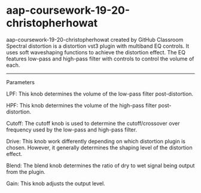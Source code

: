 # aap-coursework-19-20-christopherhowat
aap-coursework-19-20-christopherhowat created by GitHub Classroom
Spectral distortion is a distortion vst3 plugin with multiband EQ controls. 
It uses soft waveshaping functions to achieve the distortion effect. 
The EQ features low-pass and high-pass filter with controls to control the volume of each. 
_____________________________________________________________________________________________________________

Parameters

LPF: This knob determines the volume of the low-pass filter post-distortion.

HPF: This knob determines the volume of the high-pass filter post-distortion.

Cutoff: The cutoff knob is used to determine the cutoff/crossover over frequency used by the low-pass and high-pass filter.

Drive: This knob work differently depending on which distortion plugin is chosen. However, it generally determines the shaping level of the distortion effect.

Blend: The blend knob determines the ratio of dry to wet signal being output from the plugin.

Gain: This knob adjusts the output level.
